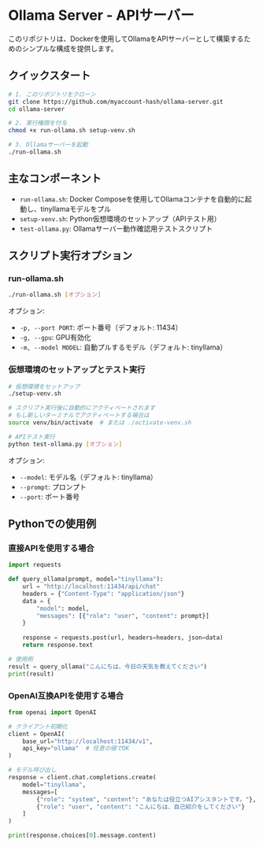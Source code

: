 # Ollama Server - APIサーバー

このリポジトリは、Dockerを使用してOllamaをAPIサーバーとして構築するためのシンプルな構成を提供します。

## クイックスタート

```bash
# 1. このリポジトリをクローン
git clone https://github.com/myaccount-hash/ollama-server.git
cd ollama-server

# 2. 実行権限を付与
chmod +x run-ollama.sh setup-venv.sh

# 3. Ollamaサーバーを起動
./run-ollama.sh
```

## 主なコンポーネント

- `run-ollama.sh`: Docker Composeを使用してOllamaコンテナを自動的に起動し、tinyllamaモデルをプル
- `setup-venv.sh`: Python仮想環境のセットアップ（APIテスト用）
- `test-ollama.py`: Ollamaサーバー動作確認用テストスクリプト

## スクリプト実行オプション

### run-ollama.sh

```bash
./run-ollama.sh [オプション]
```

オプション:
- `-p, --port PORT`: ポート番号（デフォルト: 11434）
- `-g, --gpu`: GPU有効化
- `-m, --model MODEL`: 自動プルするモデル（デフォルト: tinyllama）

### 仮想環境のセットアップとテスト実行

```bash
# 仮想環境をセットアップ
./setup-venv.sh

# スクリプト実行後に自動的にアクティベートされます
# もし新しいターミナルでアクティベートする場合は
source venv/bin/activate  # または ./activate-venv.sh

# APIテスト実行
python test-ollama.py [オプション]
```

オプション:
- `--model`: モデル名（デフォルト: tinyllama）
- `--prompt`: プロンプト
- `--port`: ポート番号

## Pythonでの使用例

### 直接APIを使用する場合

```python
import requests

def query_ollama(prompt, model="tinyllama"):
    url = "http://localhost:11434/api/chat"
    headers = {"Content-Type": "application/json"}
    data = {
        "model": model,
        "messages": [{"role": "user", "content": prompt}]
    }
    
    response = requests.post(url, headers=headers, json=data)
    return response.text

# 使用例
result = query_ollama("こんにちは、今日の天気を教えてください")
print(result)
```

### OpenAI互換APIを使用する場合

```python
from openai import OpenAI

# クライアント初期化
client = OpenAI(
    base_url="http://localhost:11434/v1",
    api_key="ollama"  # 任意の値でOK
)

# モデル呼び出し
response = client.chat.completions.create(
    model="tinyllama",
    messages=[
        {"role": "system", "content": "あなたは役立つAIアシスタントです。"},
        {"role": "user", "content": "こんにちは、自己紹介をしてください"}
    ]
)

print(response.choices[0].message.content)
``` 